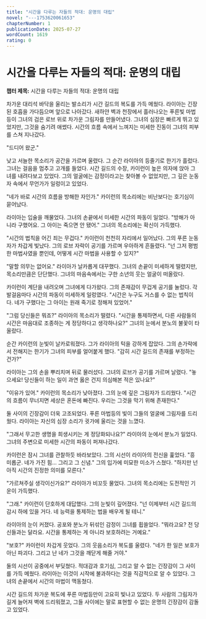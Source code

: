 ```yaml
---
title: "시간을 다루는 자들의 적대: 운명의 대립"
novel: "---1753620061653"
chapterNumber: 1
publicationDate: 2025-07-27
wordCount: 1619
rating: 0
---
```


# 시간을 다루는 자들의 적대: 운명의 대립

**챕터 제목:** 시간을 다루는 자들의 적대: 운명의 대립

차가운 대리석 바닥을 울리는 발소리가 시간 길드의 복도를 가득 메웠다. 라이아는 긴장된 호흡을 가다듬으며 앞으로 나아갔다. 새하얀 벽과 천장에서 흘러나오는 푸른빛 마법등이 그녀의 검은 로브 위로 차가운 그림자를 만들어냈다. 그녀의 심장은 빠르게 뛰고 있었지만, 그것을 숨기려 애썼다. 시간의 흐름 속에서 느껴지는 미세한 진동이 그녀의 피부를 스쳐 지나갔다.

"드디어 왔군."

낮고 서늘한 목소리가 공간을 가르며 울렸다. 그 순간 라이아의 등줄기로 한기가 흘렀다. 그녀는 걸음을 멈추고 고개를 들었다. 시간 길드의 수장, 카이런이 높은 의자에 앉아 그녀를 내려다보고 있었다. 그의 얼굴에는 감정이라고는 찾아볼 수 없었지만, 그 깊은 눈동자 속에서 무언가가 일렁이고 있었다.

"네가 바로 시간의 흐름을 방해한 자인가." 카이런의 목소리에는 비난보다는 호기심이 묻어났다.

라이아는 입술을 깨물었다. 그녀의 손끝에서 미세한 시간의 파동이 일었다. "방해가 아니라 구했어요. 그 아이는 죽으면 안 됐어." 그녀의 목소리에는 확신이 가득했다.

"시간의 법칙을 어긴 죄는 무겁다." 카이런이 천천히 자리에서 일어났다. 그의 푸른 눈동자가 차갑게 빛났다. 그의 로브 자락이 공기를 가르며 우아하게 흔들렸다. "넌 그저 평범한 마법사였을 뿐인데, 어떻게 시간 마법을 사용할 수 있지?"

"말할 의무는 없어요." 라이아가 날카롭게 대꾸했다. 그녀의 손끝이 미세하게 떨렸지만, 목소리만큼은 단단했다. 그녀의 마음속에서는 구한 소년의 웃는 얼굴이 떠올랐다.

카이런이 계단을 내려오며 그녀에게 다가왔다. 그의 존재감이 무겁게 공기를 눌렀다. 각 발걸음마다 시간의 파동이 미세하게 일렁였다. "시간은 누구도 거스를 수 없는 법칙이다. 네가 구했다는 그 아이는 원래 죽기로 정해져 있었어."

"그럼 당신들은 뭐죠?" 라이아의 목소리가 떨렸다. "시간을 통제하면서, 다른 사람들의 시간은 마음대로 조종하는 게 정당하다고 생각하나요?" 그녀의 눈에서 분노의 불꽃이 타올랐다.

순간 카이런의 눈빛이 날카로워졌다. 그가 라이아의 턱을 강하게 잡았다. 그의 손가락에서 전해지는 한기가 그녀의 피부를 얼어붙게 했다. "감히 시간 길드의 존재를 부정하는 건가?"

라이아는 그의 손을 뿌리치며 뒤로 물러섰다. 그녀의 로브가 공기를 가르며 날렸다. "놓으세요! 당신들이 하는 일이 과연 옳은 건지 의심해본 적은 있나요?"

"이유가 있어." 카이런의 목소리가 낮아졌다. 그의 눈에 깊은 그림자가 드리웠다. "시간의 흐름이 무너지면 세상은 혼돈에 빠진다. 우리는 그것을 막기 위해 존재한다."

둘 사이의 긴장감이 더욱 고조되었다. 푸른 마법등의 빛이 그들의 얼굴에 그림자를 드리웠다. 라이아는 자신의 심장 소리가 귓가에 울리는 것을 느꼈다.

"그래서 무고한 생명을 희생시키는 게 정당화되나요?" 라이아의 눈에서 분노가 일었다. 그녀의 주변으로 미세한 시간의 파동이 퍼져나갔다.

카이런은 잠시 그녀를 관찰하듯 바라보았다. 그의 시선이 라이아의 전신을 훑었다. "흥미롭군. 네가 가진 힘... 그리고 그 신념." 그의 입가에 미묘한 미소가 스쳤다. "하지만 넌 아직 시간의 진정한 의미를 모른다."

"가르쳐주실 생각이신가요?" 라이아가 비꼬듯 물었다. 그녀의 목소리에는 도전적인 기운이 가득했다.

"그래." 카이런이 단호하게 대답했다. 그의 눈빛이 깊어졌다. "넌 이제부터 시간 길드의 감시 하에 있을 거다. 네 능력을 통제하는 법을 배우게 될 테니."

라이아의 눈이 커졌다. 공포와 분노가 뒤섞인 감정이 그녀를 휩쓸었다. "뭐라고요? 전 당신들과는 달라요. 시간을 통제하는 게 아니라 보호하려는 거예요."

"보호?" 카이런이 차갑게 웃었다. 그의 웃음소리가 복도를 울렸다. "네가 한 일은 보호가 아닌 파괴다. 그리고 난 네가 그것을 깨닫게 해줄 거야."

둘의 시선이 공중에서 부딪쳤다. 적대감과 호기심, 그리고 알 수 없는 긴장감이 그 사이를 가득 메웠다. 라이아는 이것이 시작에 불과하다는 것을 직감적으로 알 수 있었다. 그녀의 손끝에서 시간의 마법이 맥동쳤다.

시간 길드의 차가운 복도에 푸른 마법등만이 고요히 빛나고 있었다. 두 사람의 그림자가 길게 늘어져 벽에 드리워졌고, 그들 사이에는 말로 표현할 수 없는 운명의 긴장감이 감돌고 있었다.